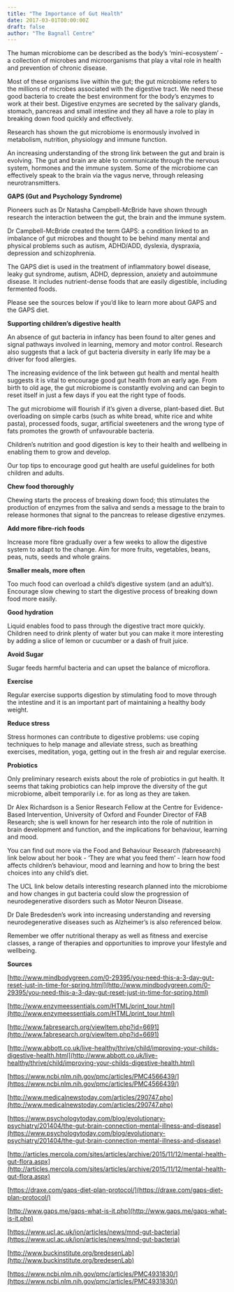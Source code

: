 ```yaml
---
title: "The Importance of Gut Health"
date: 2017-03-01T00:00:00Z
draft: false
author: "The Bagnall Centre"
---
```


The human microbiome can be described as the body’s ‘mini-ecosystem’ - a collection of microbes and microorganisms that play a vital role in health and prevention of chronic disease.

Most of these organisms live within the gut; the gut microbiome refers to the millions of microbes associated with the digestive tract. We need these good bacteria to create the best environment for the body’s enzymes to work at their best. Digestive enzymes are secreted by the salivary glands, stomach, pancreas and small intestine and they all have a role to play in breaking down food quickly and effectively.

Research has shown the gut microbiome is enormously involved in metabolism, nutrition, physiology and immune function.

An increasing understanding of the strong link between the gut and brain is evolving. The gut and brain are able to communicate through the nervous system, hormones and the immune system. Some of the microbiome can effectively speak to the brain via the vagus nerve, through releasing neurotransmitters.

**GAPS (Gut and Psychology Syndrome)**

Pioneers such as Dr Natasha Campbell-McBride have shown through research the interaction between the gut, the brain and the immune system.

Dr Campbell-McBride created the term GAPS: a condition linked to an imbalance of gut microbes and thought to be behind many mental and physical problems such as autism, ADHD/ADD, dyslexia, dyspraxia, depression and schizophrenia.

The GAPS diet is used in the treatment of inflammatory bowel disease, leaky gut syndrome, autism, ADHD, depression, anxiety and autoimmune disease. It includes nutrient-dense foods that are easily digestible, including fermented foods.

Please see the sources below if you’d like to learn more about GAPS and the GAPS diet.

**Supporting children’s digestive health**

An absence of gut bacteria in infancy has been found to alter genes and signal pathways involved in learning, memory and motor control. Research also suggests that a lack of gut bacteria diversity in early life may be a driver for food allergies.

The increasing evidence of the link between gut health and mental health suggests it is vital to encourage good gut health from an early age. From birth to old age, the gut microbiome is constantly evolving and can begin to reset itself in just a few days if you eat the right type of foods.

The gut microbiome will flourish if it’s given a diverse, plant-based diet. But overloading on simple carbs (such as white bread, white rice and white pasta), processed foods, sugar, artificial sweeteners and the wrong type of fats promotes the growth of unfavourable bacteria.

Children’s nutrition and good digestion is key to their health and wellbeing in enabling them to grow and develop.

Our top tips to encourage good gut health are useful guidelines for both children and adults.

**Chew food thoroughly**

Chewing starts the process of breaking down food; this stimulates the production of enzymes from the saliva and sends a message to the brain to release hormones that signal to the pancreas to release digestive enzymes.

**Add more fibre-rich foods**

Increase more fibre gradually over a few weeks to allow the digestive system to adapt to the change. Aim for more fruits, vegetables, beans, peas, nuts, seeds and whole grains.

**Smaller meals, more often**

Too much food can overload a child’s digestive system (and an adult’s). Encourage slow chewing to start the digestive process of breaking down food more easily.

**Good hydration**

Liquid enables food to pass through the digestive tract more quickly. Children need to drink plenty of water but you can make it more interesting by adding a slice of lemon or cucumber or a dash of fruit juice.

**Avoid Sugar**

Sugar feeds harmful bacteria and can upset the balance of microflora.

**Exercise**

Regular exercise supports digestion by stimulating food to move through the intestine and it is an important part of maintaining a healthy body weight.

**Reduce stress**

Stress hormones can contribute to digestive problems: use coping techniques to help manage and alleviate stress, such as breathing exercises, meditation, yoga, getting out in the fresh air and regular exercise.

**Probiotics**

Only preliminary research exists about the role of probiotics in gut health. It seems that taking probiotics can help improve the diversity of the gut microbiome, albeit temporarily i.e. for as long as they are taken.

Dr Alex Richardson is a Senior Research Fellow at the Centre for Evidence-Based Intervention, University of Oxford and Founder Director of FAB Research; she is well known for her research into the role of nutrition in brain development and function, and the implications for behaviour, learning and mood.

You can find out more via the Food and Behaviour Research (fabresearch) link below about her book - ‘They are what you feed them’ - learn how food affects children’s behaviour, mood and learning and how to bring the best choices into any child’s diet.

The UCL link below details interesting research planned into the microbiome and how changes in gut bacteria could slow the progression of neurodegenerative disorders such as Motor Neuron Disease.

Dr Dale Bredesden’s work into increasing understanding and reversing neurodegenerative diseases such as Alzheimer’s is also referenced below.

Remember we offer nutritional therapy as well as fitness and exercise classes, a range of therapies and opportunities to improve your lifestyle and wellbeing.

**Sources**

[http://www.mindbodygreen.com/0-29395/you-need-this-a-3-day-gut-reset-just-in-time-for-spring.html](http://www.mindbodygreen.com/0-29395/you-need-this-a-3-day-gut-reset-just-in-time-for-spring.html)

[http://www.enzymeessentials.com/HTML/print_tour.html](http://www.enzymeessentials.com/HTML/print_tour.html)

[http://www.fabresearch.org/viewItem.php?id=6691](http://www.fabresearch.org/viewItem.php?id=6691)

[http://www.abbott.co.uk/live-healthy/thrive/child/improving-your-childs-digestive-health.html](http://www.abbott.co.uk/live-healthy/thrive/child/improving-your-childs-digestive-health.html)

[https://www.ncbi.nlm.nih.gov/pmc/articles/PMC4566439/](https://www.ncbi.nlm.nih.gov/pmc/articles/PMC4566439/)

[http://www.medicalnewstoday.com/articles/290747.php](http://www.medicalnewstoday.com/articles/290747.php)

[https://www.psychologytoday.com/blog/evolutionary-psychiatry/201404/the-gut-brain-connection-mental-illness-and-disease](https://www.psychologytoday.com/blog/evolutionary-psychiatry/201404/the-gut-brain-connection-mental-illness-and-disease)

[http://articles.mercola.com/sites/articles/archive/2015/11/12/mental-health-gut-flora.aspx](http://articles.mercola.com/sites/articles/archive/2015/11/12/mental-health-gut-flora.aspx)

[https://draxe.com/gaps-diet-plan-protocol/](https://draxe.com/gaps-diet-plan-protocol/)

[http://www.gaps.me/gaps-what-is-it.php](http://www.gaps.me/gaps-what-is-it.php)

[https://www.ucl.ac.uk/ion/articles/news/mnd-gut-bacteria](https://www.ucl.ac.uk/ion/articles/news/mnd-gut-bacteria)

[http://www.buckinstitute.org/bredesenLab](http://www.buckinstitute.org/bredesenLab)

[https://www.ncbi.nlm.nih.gov/pmc/articles/PMC4931830/](https://www.ncbi.nlm.nih.gov/pmc/articles/PMC4931830/)